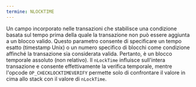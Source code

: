 ```yaml
---
termine: NLOCKTIME
---
```


Un campo incorporato nelle transazioni che stabilisce una condizione basata sul tempo prima della quale la transazione non può essere aggiunta a un blocco valido. Questo parametro consente di specificare un tempo esatto (timestamp Unix) o un numero specifico di blocchi come condizione affinché la transazione sia considerata valida. Pertanto, è un blocco temporale assoluto (non relativo). Il `nLockTime` influisce sull'intera transazione e consente effettivamente la verifica temporale, mentre l'opcode `OP_CHECKLOCKTIMEVERIFY` permette solo di confrontare il valore in cima allo stack con il valore di `nLockTime`.